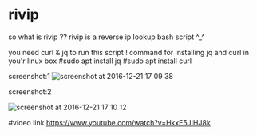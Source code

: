 # rivip
so what is rivip ??
rivip is a reverse ip lookup bash script ^_^ 

you need curl & jq to run this script !
command for installing jq and curl in you'r linux box 
#sudo apt install jq
#sudo apt install curl 


screenshot:1
![screenshot at 2016-12-21 17 09 38](https://cloud.githubusercontent.com/assets/23025427/21387393/aa5f0770-c7a1-11e6-9bba-a53f863aa891.png)


screenshot:2

![screenshot at 2016-12-21 17 10 12](https://cloud.githubusercontent.com/assets/23025427/21387406/b655215e-c7a1-11e6-88a8-171409614530.png)


#video link 
https://www.youtube.com/watch?v=HkxE5JIHJ8k
